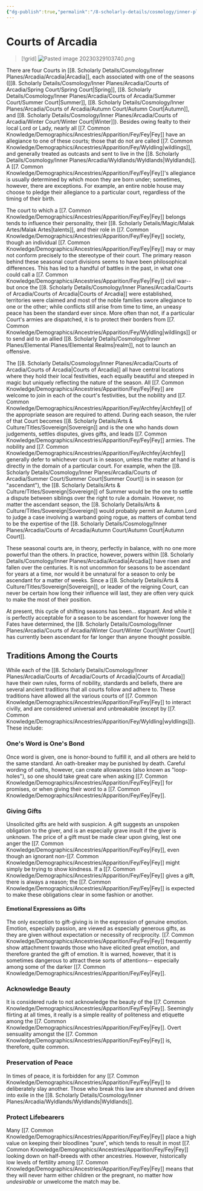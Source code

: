 ```yaml
---
{"dg-publish":true,"permalink":"/8-scholarly-details/cosmology/inner-planes/arcadia/courts-of-arcadia/courts-of-arcadia/","noteIcon":""}
---
```


# Courts of Arcadia

>[!grid]
>![Pasted image 20230329103740.png](/img/user/x.%20Assets/Attachments/Pasted%20image%2020230329103740.png)

There are four Courts in [[8. Scholarly Details/Cosmology/Inner Planes/Arcadia/Arcadia\|Arcadia]], each associated with one of the seasons ([[8. Scholarly Details/Cosmology/Inner Planes/Arcadia/Courts of Arcadia/Spring Court/Spring Court\|Spring]], [[8. Scholarly Details/Cosmology/Inner Planes/Arcadia/Courts of Arcadia/Summer Court/Summer Court\|Summer]], [[8. Scholarly Details/Cosmology/Inner Planes/Arcadia/Courts of Arcadia/Autumn Court/Autumn Court\|Autumn]], and [[8. Scholarly Details/Cosmology/Inner Planes/Arcadia/Courts of Arcadia/Winter Court/Winter Court\|Winter]]). Besides owing fealty to their local Lord or Lady, nearly all [[7. Common Knowledge/Demographics/Ancestries/Apparition/Fey/Fey\|Fey]] have an allegiance to one of these courts; those that do not are called [[7. Common Knowledge/Demographics/Ancestries/Apparition/Fey/Wyldling\|wildlings]], and generally treated as outcasts and sent to live in the [[8. Scholarly Details/Cosmology/Inner Planes/Arcadia/Wyldlands/Wyldlands\|Wyldlands]]. A [[7. Common Knowledge/Demographics/Ancestries/Apparition/Fey/Fey\|Fey]]'s allegiance is usually determined by which moon they are born under; sometimes, however, there are exceptions. For example, an entire noble house may choose to pledge their allegiance to a particular court, regardless of the timing of their birth. 

The court to which a [[7. Common Knowledge/Demographics/Ancestries/Apparition/Fey/Fey\|Fey]] belongs tends to influence their personality, their [[8. Scholarly Details/Magic/Malak Artes/Malak Artes\|talents]], and their role in [[7. Common Knowledge/Demographics/Ancestries/Apparition/Fey/Fey\|Fey]] society, though an individual [[7. Common Knowledge/Demographics/Ancestries/Apparition/Fey/Fey\|Fey]] may or may not conform precisely to the stereotype of their court. The primary reason behind these seasonal court divisions seems to have been philosophical differences. This has led to a handful of battles in the past, in what one could call a [[7. Common Knowledge/Demographics/Ancestries/Apparition/Fey/Fey\|Fey]] civil war-- but once the [[8. Scholarly Details/Cosmology/Inner Planes/Arcadia/Courts of Arcadia/Courts of Arcadia\|Courts of Arcadia]] were established, territories were claimed and most of the noble families swore allegiance to one or the other; while conflicts still arise from time to time, an uneasy peace has been the standard ever since. More often than not, if a particular Court's armies are dispatched, it is to protect their borders from [[7. Common Knowledge/Demographics/Ancestries/Apparition/Fey/Wyldling\|wildlings]] or to send aid to an allied [[8. Scholarly Details/Cosmology/Inner Planes/Elemental Planes/Elemental Realms\|realm]], not to launch an offensive.

The [[8. Scholarly Details/Cosmology/Inner Planes/Arcadia/Courts of Arcadia/Courts of Arcadia\|Courts of Arcadia]] all have central locations where they hold their local festivities, each equally beautiful and steeped in magic but uniquely reflecting the nature of the season. All [[7. Common Knowledge/Demographics/Ancestries/Apparition/Fey/Fey\|Fey]] are welcome to join in each of the court's festivities, but the nobility and [[7. Common Knowledge/Demographics/Ancestries/Apparition/Fey/Archfey\|Archfey]] of the appropriate season are required to attend. During each season, the ruler of that Court becomes [[8. Scholarly Details/Arts & Culture/Titles/Sovereign\|Sovereign]]  and is the one who hands down judgements, settles disputes, gives gifts, and leads [[7. Common Knowledge/Demographics/Ancestries/Apparition/Fey/Fey\|Fey]] armies. The nobility and [[7. Common Knowledge/Demographics/Ancestries/Apparition/Fey/Archfey\|Archfey]] generally defer to whichever court is in season, unless the matter at hand is directly in the domain of a particular court. For example, when the [[8. Scholarly Details/Cosmology/Inner Planes/Arcadia/Courts of Arcadia/Summer Court/Summer Court\|Summer Court]] is in season (or "ascendant"), the [[8. Scholarly Details/Arts & Culture/Titles/Sovereign\|Sovereign]] of Summer would be the one to settle a dispute between siblings over the right to rule a domain. However, no matter the ascendant season, the [[8. Scholarly Details/Arts & Culture/Titles/Sovereign\|Sovereign]] would probably permit an Autumn Lord to judge a case involving a warband going rogue, as matters of combat tend to be the expertise of the [[8. Scholarly Details/Cosmology/Inner Planes/Arcadia/Courts of Arcadia/Autumn Court/Autumn Court\|Autumn Court]].

These seasonal courts are, in theory, perfectly in balance, with no one more powerful than the others. In practice, however, powers within [[8. Scholarly Details/Cosmology/Inner Planes/Arcadia/Arcadia\|Arcadia]] have risen and fallen over the centuries. It is not uncommon for seasons to be ascendant for years at a time, nor would it be unnatural for a season to only be ascendant for a matter of weeks. Since a [[8. Scholarly Details/Arts & Culture/Titles/Sovereign\|Sovereign]], or leader of the reigning Court, can never be certain how long their influence will last, they are often very quick to make the most of their position. 

At present, this cycle of shifting seasons has been... stagnant. And while it is perfectly acceptable for a season to be ascendant for however long the Fates have determined, the [[8. Scholarly Details/Cosmology/Inner Planes/Arcadia/Courts of Arcadia/Winter Court/Winter Court\|Winter Court]] has currently been ascendant for far longer than anyone thought possible. 

## Traditions Among the Courts  

While each of the [[8. Scholarly Details/Cosmology/Inner Planes/Arcadia/Courts of Arcadia/Courts of Arcadia\|Courts of Arcadia]] have their own rules, forms of nobility, standards and beliefs, there are several ancient traditions that all courts follow and adhere to. These traditions have allowed all the various courts of [[7. Common Knowledge/Demographics/Ancestries/Apparition/Fey/Fey\|Fey]] to interact civilly, and are considered universal and unbreakable (except by [[7. Common Knowledge/Demographics/Ancestries/Apparition/Fey/Wyldling\|wyldlings]]). These include: 

### One's Word is One's Bond 

Once word is given, one is honor-bound to fulfill it, and all others are held to the same standard. An oath-breaker may be punished by death. Careful wording of oaths, however, can create allowances (also known as "loop-holes"), so one should take great care when asking [[7. Common Knowledge/Demographics/Ancestries/Apparition/Fey/Fey\|Fey]] for promises, or when giving their word to a [[7. Common Knowledge/Demographics/Ancestries/Apparition/Fey/Fey\|Fey]].

### Giving Gifts 

Unsolicited gifts are held with suspicion. A gift suggests an unspoken obligation to the giver, and is an especially grave insult if the giver is unknown. The price of a gift must be made clear upon giving, lest one anger the [[7. Common Knowledge/Demographics/Ancestries/Apparition/Fey/Fey\|Fey]], even though an ignorant non-[[7. Common Knowledge/Demographics/Ancestries/Apparition/Fey/Fey\|Fey]] might simply be trying to show kindness. If a [[7. Common Knowledge/Demographics/Ancestries/Apparition/Fey/Fey\|Fey]] gives a gift, there is always a reason; the [[7. Common Knowledge/Demographics/Ancestries/Apparition/Fey/Fey\|Fey]] is expected to make these obligations clear in some fashion or another.

#### Emotional Expressions as Gifts 

The only exception to gift-giving is in the expression of genuine emotion. Emotion, especially passion, are viewed as especially generous gifts, as they are given without expectation or necessity of reciprocity. [[7. Common Knowledge/Demographics/Ancestries/Apparition/Fey/Fey\|Fey]] frequently show attachment towards those who have elicited great emotion, and therefore granted the gift of emotion. It is warned, however, that it is sometimes dangerous to attract these sorts of attentions-- especially among some of the darker [[7. Common Knowledge/Demographics/Ancestries/Apparition/Fey/Fey\|Fey]]. 

### Acknowledge Beauty 

It is considered rude to not acknowledge the beauty of the [[7. Common Knowledge/Demographics/Ancestries/Apparition/Fey/Fey\|Fey]]. Seemingly flirting at all times, it really is a simple reality of politeness and etiquette among the [[7. Common Knowledge/Demographics/Ancestries/Apparition/Fey/Fey\|Fey]]. Overt sensuality amongst the [[7. Common Knowledge/Demographics/Ancestries/Apparition/Fey/Fey\|Fey]] is, therefore, quite common. 

### Preservation of Peace 

In times of peace, it is forbidden for any [[7. Common Knowledge/Demographics/Ancestries/Apparition/Fey/Fey\|Fey]] to deliberately slay another. Those who break this law are shunned and driven into exile in the [[8. Scholarly Details/Cosmology/Inner Planes/Arcadia/Wyldlands/Wyldlands\|Wyldlands]].

### Protect Lifebearers 

Many [[7. Common Knowledge/Demographics/Ancestries/Apparition/Fey/Fey\|Fey]] place a high value on keeping their bloodlines "pure", which tends to result in most [[7. Common Knowledge/Demographics/Ancestries/Apparition/Fey/Fey\|Fey]] looking down on half-breeds with other ancestries. However, historically low levels of fertility among [[7. Common Knowledge/Demographics/Ancestries/Apparition/Fey/Fey\|Fey]] means that they will never harm either children or the pregnant, no matter how *undesirable* or unwelcome the match may be. 

